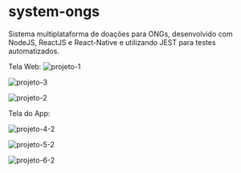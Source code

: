 # system-ongs
Sistema multiplataforma de doações para ONGs, desenvolvido com NodeJS, ReactJS e React-Native e utilizando JEST para testes automatizados.

Tela Web:
![projeto-1](https://user-images.githubusercontent.com/55992886/89660322-93db9200-d8a7-11ea-9b37-db00c330d6da.jpg)

![projeto-3](https://user-images.githubusercontent.com/55992886/89660391-ae157000-d8a7-11ea-9d57-1fa392eb748b.jpg)

![projeto-2](https://user-images.githubusercontent.com/55992886/89660371-a48c0800-d8a7-11ea-8fb0-c23d33c3ed08.jpg)

Tela do App:

![projeto-4-2](https://user-images.githubusercontent.com/55992886/89661079-9a1e3e00-d8a8-11ea-8f13-4f5aa043618d.jpg)

![projeto-5-2](https://user-images.githubusercontent.com/55992886/89661088-9e4a5b80-d8a8-11ea-9b73-854675748a52.jpg)

![projeto-6-2](https://user-images.githubusercontent.com/55992886/89661109-a2767900-d8a8-11ea-8101-dca7ceca0d75.jpg)


